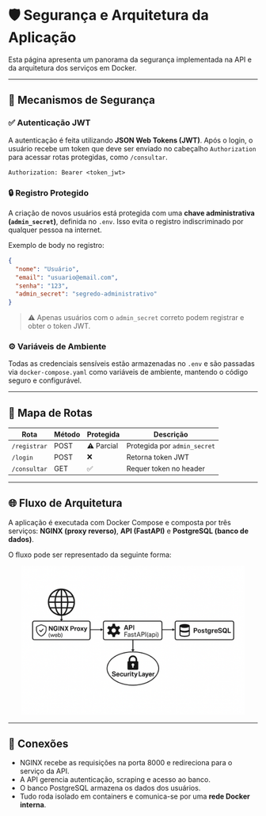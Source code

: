 
# 🛡️ Segurança e Arquitetura da Aplicação

Esta página apresenta um panorama da segurança implementada na API e da arquitetura dos serviços em Docker.

---

## 🔐 Mecanismos de Segurança

### ✅ Autenticação JWT
A autenticação é feita utilizando **JSON Web Tokens (JWT)**. Após o login, o usuário recebe um token que deve ser enviado no cabeçalho `Authorization` para acessar rotas protegidas, como `/consultar`.

```http
Authorization: Bearer <token_jwt>
```

### 🔒 Registro Protegido
A criação de novos usuários está protegida com uma **chave administrativa (`admin_secret`)**, definida no `.env`. Isso evita o registro indiscriminado por qualquer pessoa na internet.

Exemplo de body no registro:

```json
{
  "nome": "Usuário",
  "email": "usuario@email.com",
  "senha": "123",
  "admin_secret": "segredo-administrativo"
}
```

> ⚠️ Apenas usuários com o `admin_secret` correto podem registrar e obter o token JWT.

### ⚙️ Variáveis de Ambiente
Todas as credenciais sensíveis estão armazenadas no `.env` e são passadas via `docker-compose.yaml` como variáveis de ambiente, mantendo o código seguro e configurável.

---

## 🧭 Mapa de Rotas

| Rota         | Método | Protegida | Descrição                     |
|--------------|--------|-----------|-------------------------------|
| `/registrar` | POST   | ⚠️ Parcial | Protegida por `admin_secret` |
| `/login`     | POST   | ❌        | Retorna token JWT             |
| `/consultar` | GET    | ✅        | Requer token no header        |

---

## 🌐 Fluxo de Arquitetura

A aplicação é executada com Docker Compose e composta por três serviços: **NGINX (proxy reverso)**, **API (FastAPI)** e **PostgreSQL (banco de dados)**.

O fluxo pode ser representado da seguinte forma:

<p align="center">
  <img src="../img/fluxograma.png" alt="Fluxo de Arquitetura" width="450"/>
</p>

---

## 🔗 Conexões

- NGINX recebe as requisições na porta 8000 e redireciona para o serviço da API.
- A API gerencia autenticação, scraping e acesso ao banco.
- O banco PostgreSQL armazena os dados dos usuários.
- Tudo roda isolado em containers e comunica-se por uma **rede Docker interna**.
